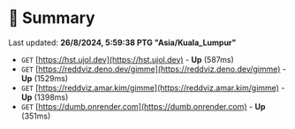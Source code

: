 # 📖 Summary
Last updated: **26/8/2024, 5:59:38 PTG "Asia/Kuala_Lumpur"**

- `GET` [https://hst.ujol.dev](https://hst.ujol.dev) - **Up** (587ms)
- `GET` [https://reddviz.deno.dev/gimme](https://reddviz.deno.dev/gimme) - **Up** (1529ms)
- `GET` [https://reddviz.amar.kim/gimme](https://reddviz.amar.kim/gimme) - **Up** (1398ms)
- `GET` [https://dumb.onrender.com](https://dumb.onrender.com) - **Up** (351ms)
